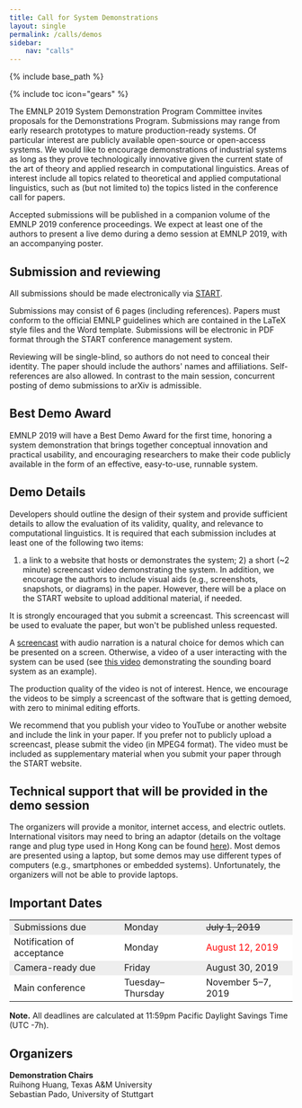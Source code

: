```yaml
---
title: Call for System Demonstrations
layout: single
permalink: /calls/demos
sidebar: 
    nav: "calls"
---
```

{% include base_path %}

{% include toc icon="gears" %}

The EMNLP 2019 System Demonstration Program Committee invites proposals for the Demonstrations Program. Submissions may range from early research prototypes to mature production-ready systems. Of particular interest are publicly available open-source or open-access systems. We would like to encourage demonstrations of industrial systems as long as they prove technologically innovative given the current state of the art of theory and applied research in computational linguistics. Areas of interest include all topics related to theoretical and applied computational linguistics, such as (but not limited to) the topics listed in the conference call for papers.

Accepted submissions will be published in a companion volume of the EMNLP 2019 conference proceedings. We expect at least one of the authors to present a live demo during a demo session at EMNLP 2019, with an accompanying poster.

<!--
<div class="text-center">
<a href="https://www.softconf.com/emnlp2019/demo/" target="_blank" class="btn btn--primary">Submit demo paper</a>
</div> 

&nbsp;<br>For questions on paper submissions and other system demonstration-related aspects, send a <a href="mailto:emnlp-ijcnlp-2019-demo-chairs@googlegroups.com">mail to the demo chairs</a>.
-->


## Submission and reviewing

All submissions should be made electronically via [START](https://www.softconf.com/emnlp2019/demo/).

Submissions may consist of 6 pages (including references). Papers must conform to the official EMNLP guidelines which are contained in the LaTeX style files and the Word template. Submissions will be electronic in PDF format through the START conference management system.

Reviewing will be single-blind, so authors do not need to conceal their identity. The paper should include the authors' names and affiliations. Self-references are also allowed. In contrast to the main session, concurrent posting of demo submissions to arXiv is admissible.


## Best Demo Award 

EMNLP 2019 will have a Best Demo Award for the first time, honoring a system demonstration that brings together conceptual innovation and practical usability, and encouraging researchers to make their code publicly available in the form of an effective, easy-to-use, runnable system.


## Demo Details

Developers should outline the design of their system and provide sufficient details to allow the evaluation of its validity, quality, and relevance to computational linguistics. It is required that each submission includes at least one of the following two items: 

1) a link to a website that hosts or demonstrates the system; 2) a short (~2 minute) screencast video demonstrating the system. In addition, we encourage the authors to include visual aids (e.g., screenshots, snapshots, or diagrams) in the paper. However, there will be a place on the START website to upload additional material, if needed. 

It is strongly encouraged that you submit a screencast. This screencast will be used to evaluate the paper, but won't be published unless requested. 

A [screencast](https://en.wikipedia.org/wiki/Screencast) with audio narration is a natural choice for demos which can be presented on a screen. Otherwise, a video of a user interacting with the system can be used (see [this video](https://sounding-board.github.io/demo.html) demonstrating the sounding board system as an example).

The production quality of the video is not of interest. Hence, we encourage the videos to be simply a screencast of the software that is getting demoed, with zero to minimal editing efforts.

We recommend that you publish your video to YouTube or another website and include the link in your paper. If you prefer not to publicly upload a screencast, please submit the video (in MPEG4 format). The video must be included as supplementary material when you submit your paper through the START website.


## Technical support that will be provided in the demo session

The organizers will provide a monitor, internet access, and electric outlets. International visitors may need to bring an adaptor (details on the voltage range and plug type used in Hong Kong can be found [here](https://en.wikipedia.org/wiki/Mains_electricity_by_country)). Most demos are presented using a laptop, but some demos may use different types of computers (e.g., smartphones or embedded systems). Unfortunately, the organizers will not be able to provide laptops.



## Important Dates

<table>
    <tbody>
        <tr style="background-color: #eee;">
            <td>Submissions due</td>
            <td>Monday</td>
            <td><strike>July 1, 2019</strike></td>
        </tr>
        <tr style="background-color: #fff;">
            <td>Notification of acceptance</td>
            <td>Monday</td>
            <td><span style="color:red">August 12, 2019</span></td>
        </tr>
        <tr style="background-color: #eee;">
          <td>Camera-ready due</td>
          <td>Friday</td>
          <td>August 30, 2019</td>
        </tr>
        <tr style="background-color: #fff;">
            <td>Main conference</td>
            <td>Tuesday&ndash;Thursday</td>
            <td>November 5&ndash;7, 2019</td>
        </tr>        
    </tbody>
</table>

<b>Note.</b> All deadlines are calculated at 11:59pm Pacific Daylight Savings Time (UTC -7h).



## Organizers

<b>Demonstration Chairs</b><br> 
Ruihong Huang, Texas A&M University<br> 
Sebastian Pado, University of Stuttgart
